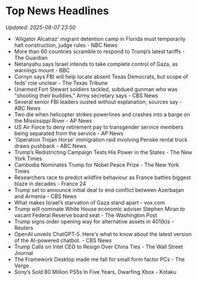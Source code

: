# Top News Headlines

_Updated: 2025-08-07 23:50_

- 'Alligator Alcatraz' migrant detention camp in Florida must temporarily halt construction, judge rules - NBC News
- More than 60 countries scramble to respond to Trump’s latest tariffs - The Guardian
- Netanyahu says Israel intends to take complete control of Gaza, as warnings mount - BBC
- Cornyn says FBI will help locate absent Texas Democrats, but scope of feds’ role unclear - The Texas Tribune
- Unarmed Fort Stewart soldiers tackled, subdued gunman who was "shooting their buddies," Army secretary says - CBS News
- Several senior FBI leaders ousted without explanation, sources say - ABC News
- Two die when helicopter strikes powerlines and crashes into a barge on the Mississippi River - AP News
- US Air Force to deny retirement pay to transgender service members being separated from the service - AP News
- 'Operation Trojan Horse' immigration raid involving Penske rental truck draws pushback - ABC News
- Trump’s Redistricting Campaign Tests His Power in the States - The New York Times
- Cambodia Nominates Trump for Nobel Peace Prize - The New York Times
- Researchers race to predict wildfire behaviour as France battles biggest blaze in decades - France 24
- Trump set to announce initial deal to end conflict between Azerbaijan and Armenia - CBS News
- What makes Israel’s starvation of Gaza stand apart - vox.com
- Trump will nominate White House economic adviser Stephen Miran to vacant Federal Reserve board seat - The Washington Post
- Trump signs order opening way for alternative assets in 401(k)s - Reuters
- OpenAI unveils ChatGPT‑5. Here's what to know about the latest version of the AI-powered chatbot. - CBS News
- Trump Calls on Intel CEO to Resign Over China Ties - The Wall Street Journal
- The Framework Desktop made me fall for small form factor PCs - The Verge
- Sony’s Sold 80 Million PS5s In Five Years, Dwarfing Xbox - Kotaku